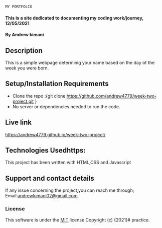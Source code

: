     MY PORTFOLIO
#### This is a site dedicated to documenting my coding work/journey, 12/05/2021
#### By **Andrew kimani**
## Description
This is a simple webpage determinig your name based on the day of the week you were born.
## Setup/Installation Requirements
* Clone the repo :{git clone  https://github.com/andrew4779/week-two-project.git }
* No server or dependencies needed to run the code.
## Live link 
https://andrew4779.github.io/week-two-project/
## Technologies Usedhttps:
This project has been written with HTML,CSS and Javascript
## Support and contact details
If any issue concerning the project,you can reach me through;
Email:andrewkimani02@gmail.com.
### License
This software is under the [MIT](LICENSE) license
Copyright (c) {2021}# practice.
